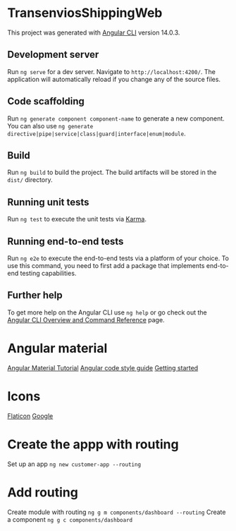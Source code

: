 # TransenviosShippingWeb

This project was generated with [Angular CLI](https://github.com/angular/angular-cli) version 14.0.3.

## Development server

Run `ng serve` for a dev server. Navigate to `http://localhost:4200/`. The application will automatically reload if you change any of the source files.

## Code scaffolding

Run `ng generate component component-name` to generate a new component. You can also use `ng generate directive|pipe|service|class|guard|interface|enum|module`.

## Build

Run `ng build` to build the project. The build artifacts will be stored in the `dist/` directory.

## Running unit tests

Run `ng test` to execute the unit tests via [Karma](https://karma-runner.github.io).

## Running end-to-end tests

Run `ng e2e` to execute the end-to-end tests via a platform of your choice. To use this command, you need to first add a package that implements end-to-end testing capabilities.

## Further help

To get more help on the Angular CLI use `ng help` or go check out the [Angular CLI Overview and Command Reference](https://angular.io/cli) page.

# Angular material

[Angular Material Tutorial](https://www.youtube.com/watch?v=rWOwTVSMfPw)
[Angular code style guide](https://angular.io/guide/styleguide)
[Getting started](https://material.angular.io/guide/getting-started)

# Icons

[Flaticon](https://flaticon.es)
[Google](https://fonts.google.com/icons)

# Create the appp with routing

Set up an app `ng new customer-app --routing`

# Add routing

Create module with routing `ng g m components/dashboard --routing`
Create a component `ng g c components/dashboard`

